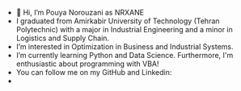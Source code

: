 - 👋 Hi, I’m Pouya Norouzani as NRXANE
-  I graduated from Amirkabir University of Technology (Tehran Polytechnic) with a major in Industrial Engineering and a minor in Logistics and Supply Chain.
-  I’m interested in Optimization in Business and Industrial Systems.
-  I’m currently learning Python and Data Science. Furthermore, I'm enthusiastic about programming with VBA!
-  You can follow me on my GitHub and Linkedin:
-  
